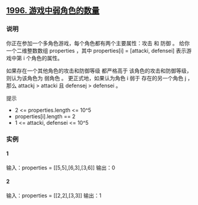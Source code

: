 ## [1996. 游戏中弱角色的数量](https://leetcode-cn.com/problems/the-number-of-weak-characters-in-the-game/)

### 说明
你正在参加一个多角色游戏，每个角色都有两个主要属性：攻击 和 防御 。
给你一个二维整数数组 properties ，其中 properties[i] = [attacki, defensei] 表示游戏中第 i 个角色的属性。

如果存在一个其他角色的攻击和防御等级 都严格高于 该角色的攻击和防御等级，则认为该角色为 弱角色 。
更正式地，如果认为角色 i 弱于 存在的另一个角色 j ，那么 attackj > attacki 且 defensej > defensei 。

提示
* 2 <= properties.length <= 10^5
* properties[i].length == 2
* 1 <= attacki, defensei <= 10^5

### 实例
#### 1
输入：properties = [[5,5],[6,3],[3,6]]
输出：0

#### 2
输入：properties = [[2,2],[3,3]]
输出：1